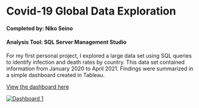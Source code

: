 # Covid-19 Global Data Exploration
#### Completed by: Niko Seino
#### Analysis Tool: SQL Server Management Studio
For my first personal project, I explored a large data set using SQL queries to identify infection and death rates by country. 
This data set contained information from January 2020 to April 2021. Findings were summarized in a simple dashboard created in Tableau. 

[View the dashboard here](https://public.tableau.com/views/CovidDashboard_16549286377270/Dashboard1?:language=en-US&:display_count=n&:origin=viz_share_link)


<div class='tableauPlaceholder' id='viz1657308544306' style='position: relative'><noscript><a href='#'><img alt='Dashboard 1 ' src='https:&#47;&#47;public.tableau.com&#47;static&#47;images&#47;Co&#47;CovidDashboard_16549286377270&#47;Dashboard1&#47;1_rss.png' style='border: none' /></a></noscript><object class='tableauViz'  style='display:none;'><param name='host_url' value='https%3A%2F%2Fpublic.tableau.com%2F' /> <param name='embed_code_version' value='3' /> <param name='site_root' value='' /><param name='name' value='CovidDashboard_16549286377270&#47;Dashboard1' /><param name='tabs' value='no' /><param name='toolbar' value='yes' /><param name='static_image' value='https:&#47;&#47;public.tableau.com&#47;static&#47;images&#47;Co&#47;CovidDashboard_16549286377270&#47;Dashboard1&#47;1.png' /> <param name='animate_transition' value='yes' /><param name='display_static_image' value='yes' /><param name='display_spinner' value='yes' /><param name='display_overlay' value='yes' /><param name='display_count' value='yes' /><param name='language' value='en-US' /></object></div>
